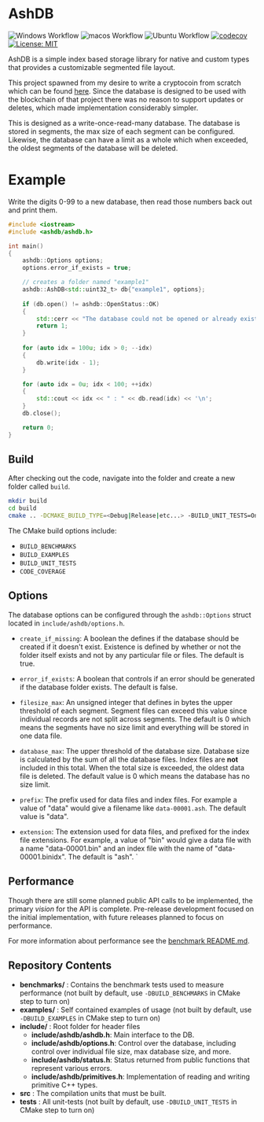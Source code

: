# AshDB

![Windows Workflow](https://github.com/zethon/AshDB/actions/workflows/windows.yml/badge.svg)
![macos Workflow](https://github.com/zethon/AshDB/actions/workflows/macos.yml/badge.svg)
![Ubuntu Workflow](https://github.com/zethon/AshDB/actions/workflows/ubuntu.yml/badge.svg)
[![codecov](https://codecov.io/gh/zethon/AshDB/branch/master/graph/badge.svg?token=RwtLsgXsEa)](https://codecov.io/gh/zethon/AshDB)
[![License: MIT](https://img.shields.io/badge/License-MIT-green.svg)](https://opensource.org/licenses/MIT)


AshDB is a simple index based storage library for native and custom types that provides a customizable segmented file layout. 

This project spawned from my desire to write a cryptocoin from scratch which can be found [here](https://github.com/zethon/AshCoin). Since the database is designed to be used with the blockchain of that project there was no reason to support updates or deletes, which made implementation considerably simpler.

This is designed as a write-once-read-many database. The database is stored in segments, the max size of each segment can be configured. Likewise, the database can have a limit as a whole which when exceeded, the oldest segments of the database will be deleted.

# Example

Write the digits 0-99 to a new database, then read those numbers back out and print them.

```cpp
#include <iostream>
#include <ashdb/ashdb.h>

int main()
{
    ashdb::Options options;
    options.error_if_exists = true; 

    // creates a folder named "example1"
    ashdb::AshDB<std::uint32_t> db{"example1", options};
    
    if (db.open() != ashdb::OpenStatus::OK)
    {
        std::cerr << "The database could not be opened or already exists!\n";
        return 1;
    }
    
    for (auto idx = 100u; idx > 0; --idx)
    {
        db.write(idx - 1);
    }

    for (auto idx = 0u; idx < 100; ++idx)
    {
        std::cout << idx << " : " << db.read(idx) << '\n';
    }
    db.close();

    return 0;
}
```

## Build

After checking out the code, navigate into the folder and create a new folder called `build`. 

```bash
mkdir build
cd build
cmake .. -DCMAKE_BUILD_TYPE=<Debug|Release|etc...> -BUILD_UNIT_TESTS=On
```

The CMake build options include:

* `BUILD_BENCHMARKS`
* `BUILD_EXAMPLES`
* `BUILD_UNIT_TESTS`
* `CODE_COVERAGE`

## Options

The database options can be configured through the `ashdb::Options` struct located in `include/ashdb/options.h`. 

* `create_if_missing`: A boolean the defines if the database should be created if it doesn't exist. Existence is defined by whether or not the folder itself exists and not by any particular file or files. The default is true.

* `error_if_exists`: A boolean that controls if an error should be generated if the database folder exists. The default is false.

* `filesize_max`: An unsigned integer that defines in bytes the upper threshold of each segment. Segment files can exceed this value since individual records are not split across segments. The default is 0 which means the segments have no size limit and everything will be stored in one data file.

* `database_max`: The upper threshold of the database size. Database size is calculated by the sum of all the database files. Index files are **not** included in this total. When the total size is exceeded, the oldest data file is deleted. The default value is 0 which means the database has no size limit.

* `prefix`: The prefix used for data files and index files. For example a value of "data" would give a filename like `data-00001.ash`. The default value is "data".

* `extension`: The extension used for data files, and prefixed for the index file extensions. For example, a value of "bin" would give a data file with a name "data-00001.bin" and an index file with the name of "data-00001.binidx". The default is "ash".
`
## Performance

Though there are still some planned public API calls to be implemented, the primary _vision_ for the API is complete. Pre-release development focused on the initial implementation, with future releases planned to focus on performance. 

For more information about performance see the [benchmark README.md](benchmarks/README.md).

## Repository Contents

* **benchmarks/** : Contains the benchmark tests used to measure performance (not built by default, use `-DBUILD_BENCHMARKS` in CMake step to turn on)
* **examples/** : Self contained examples of usage (not built by default, use `-DBUILD_EXAMPLES` in CMake step to turn on)
* **include/** : Root folder for header files
    * **include/ashdb/ashdb.h**: Main interface to the DB.
    * **include/ashdb/options.h**: Control over the database, including control over individual file size, max database size, and more.
    * **include/ashdb/status.h**: Status returned from public functions that represent various errors.
    * **include/ashdb/primitives.h**: Implementation of reading and writing primitive C++ types.
* **src** : The compilation units that must be built.
* **tests** : All unit-tests (not built by default, use `-DBUILD_UNIT_TESTS` in CMake step to turn on)
